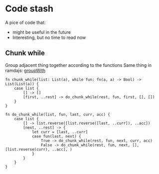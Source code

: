 # Code stash
A pice of code that:
- might be useful in the future
- Interesting, but no time to read now

## Chunk while
Group adjacent thing together according to the functions
Same thing in ramdajs: [groupWith](https://ramdajs.com/docs/#groupWith)

```gleam
fn chunk_while(list: List(a), while fun: fn(a, a) -> Bool) -> List(List(a)) {
    case list {
        [] -> []
        [first, ..rest] -> do_chunk_while(rest, fun, first, [], [])
    }
}

fn do_chunk_while(list, fun, last, curr, acc) {
    case list {
        [] -> list.reverse([list.reverse([last, ..curr]), ..acc])
        [next, ..rest] -> {
            let curr = [last, ..curr]
            case fun(last, next) {
                True -> do_chunk_while(rest, fun, next, curr, acc)
                False -> do_chunk_while(rest, fun, next, [], [list.reverse(curr), ..acc], )
            }
        }
    }
}
```
